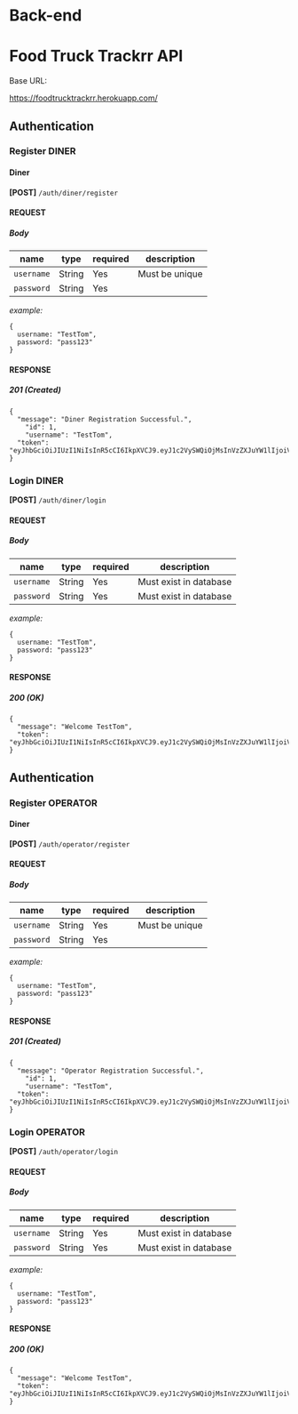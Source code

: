 # Back-end


# Food Truck Trackrr API

Base URL:

https://foodtrucktrackrr.herokuapp.com/

## Authentication

### Register DINER

#### Diner 
**[POST]** `/auth/diner/register`

#### REQUEST

##### Body

| name       | type   | required | description            |
| ---------- | ------ | -------- | ---------------------- |
| `username` | String | Yes      | Must be unique         |
| `password` | String | Yes      |                        |

_example:_

```
{
  username: "TestTom",
  password: "pass123"
}
```

#### RESPONSE

##### 201 (Created)

```
{
  "message": "Diner Registration Successful.",
    "id": 1,
    "username": "TestTom",
  "token": "eyJhbGciOiJIUzI1NiIsInR5cCI6IkpXVCJ9.eyJ1c2VySWQiOjMsInVzZXJuYW1lIjoiVGVzdFRvbSIsImlhdCI6MTU5MjUxMTEyNCwiZXhwIjoxNTkyNTE0NzI0fQ.0rp9BLFWDPpp8c03nD_soA1_TJNuTcS4rS6s8ZpsTsE"
}
```

### Login DINER

**[POST]** `/auth/diner/login`

#### REQUEST

##### Body

| name       | type   | required | description            |
| ---------- | ------ | -------- | ---------------------- |
| `username` | String | Yes      | Must exist in database |
| `password` | String | Yes      | Must exist in database |

_example:_

```
{
  username: "TestTom",
  password: "pass123"
}
```

#### RESPONSE

##### 200 (OK)

```
{
  "message": "Welcome TestTom",
  "token": "eyJhbGciOiJIUzI1NiIsInR5cCI6IkpXVCJ9.eyJ1c2VySWQiOjMsInVzZXJuYW1lIjoiVGVzdFRvbSIsImlhdCI6MTU5MjUxMTEyNCwiZXhwIjoxNTkyNTE0NzI0fQ.0rp9BLFWDPpp8c03nD_soA1_TJNuTcS4rS6s8ZpsTsE"
}
```

## Authentication

### Register OPERATOR

#### Diner 
**[POST]** `/auth/operator/register`

#### REQUEST

##### Body

| name       | type   | required | description            |
| ---------- | ------ | -------- | ---------------------- |
| `username` | String | Yes      | Must be unique         |
| `password` | String | Yes      |                        |

_example:_

```
{
  username: "TestTom",
  password: "pass123"
}
```

#### RESPONSE

##### 201 (Created)

```
{
  "message": "Operator Registration Successful.",
    "id": 1,
    "username": "TestTom",
  "token": "eyJhbGciOiJIUzI1NiIsInR5cCI6IkpXVCJ9.eyJ1c2VySWQiOjMsInVzZXJuYW1lIjoiVGVzdFRvbSIsImlhdCI6MTU5MjUxMTEyNCwiZXhwIjoxNTkyNTE0NzI0fQ.0rp9BLFWDPpp8c03nD_soA1_TJNuTcS4rS6s8ZpsTsE"
}
```

### Login OPERATOR

**[POST]** `/auth/operator/login`

#### REQUEST

##### Body

| name       | type   | required | description            |
| ---------- | ------ | -------- | ---------------------- |
| `username` | String | Yes      | Must exist in database |
| `password` | String | Yes      | Must exist in database |

_example:_

```
{
  username: "TestTom",
  password: "pass123"
}
```

#### RESPONSE

##### 200 (OK)

```
{
  "message": "Welcome TestTom",
  "token": "eyJhbGciOiJIUzI1NiIsInR5cCI6IkpXVCJ9.eyJ1c2VySWQiOjMsInVzZXJuYW1lIjoiVGVzdFRvbSIsImlhdCI6MTU5MjUxMTEyNCwiZXhwIjoxNTkyNTE0NzI0fQ.0rp9BLFWDPpp8c03nD_soA1_TJNuTcS4rS6s8ZpsTsE"
}
```
```



